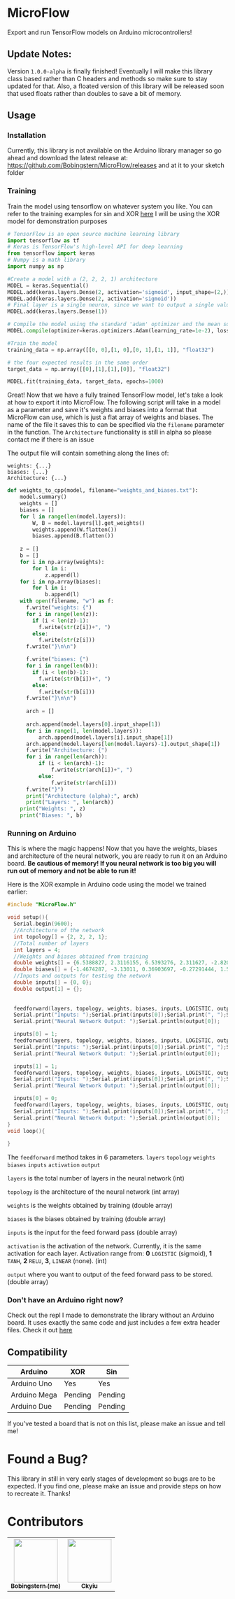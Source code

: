 # MicroFlow
Export and run TensorFlow models on Arduino microcontrollers!

## Update Notes:
Version `1.0.0-alpha` is finally finished! Eventually I will make this library class based rather than C headers and methods so make sure to stay updated for that. Also, a floated version of this library will be released soon that used floats rather than doubles to save a bit of memory.

## Usage

### Installation
Currently, this library is not available on the Arduino library manager so go ahead and download the latest release at: https://github.com/Bobingstern/MicroFlow/releases and at it to your sketch folder

### Training
Train the model using tensorflow on whatever system you like. You can refer to the training examples for sin and XOR [here](https://github.com/Bobingstern/MicroFlow/blob/main/examples/Arduino_MicroFlow.ipynb)
I will be using the XOR model for demonstration purposes

```py
# TensorFlow is an open source machine learning library
import tensorflow as tf
# Keras is TensorFlow's high-level API for deep learning
from tensorflow import keras
# Numpy is a math library
import numpy as np

#Create a model with a (2, 2, 2, 1) architecture
MODEL = keras.Sequential()
MODEL.add(keras.layers.Dense(2, activation='sigmoid', input_shape=(2,)))
MODEL.add(keras.layers.Dense(2, activation='sigmoid'))
# Final layer is a single neuron, since we want to output a single value
MODEL.add(keras.layers.Dense(1))

# Compile the model using the standard 'adam' optimizer and the mean squared error or 'mse' loss function for regression.
MODEL.compile(optimizer=keras.optimizers.Adam(learning_rate=1e-2), loss='mse')

#Train the model
training_data = np.array([[0, 0],[1, 0],[0, 1],[1, 1]], "float32")

# the four expected results in the same order
target_data = np.array([[0],[1],[1],[0]], "float32")

MODEL.fit(training_data, target_data, epochs=1000)
```

Great! Now that we have a fully trained TensorFlow model, let's take a look at how to export it into MicroFlow.
The following script will take in a model as a parameter and save it's weights and biases into a format that MicroFlow can use, which is just a flat array of weights and biases. The name of the file it saves this to can be specified via the ```filename``` parameter in the function. The ```Architecture``` functionality is still in alpha so please contact me if there is an issue

The output file will contain something along the lines of:

```
weights: {...}
biases: {...}
Architecture: {...}
```

```py
def weights_to_cpp(model, filename="weights_and_biases.txt"):
    model.summary()
    weights = []
    biases = []
    for l in range(len(model.layers)):
        W, B = model.layers[l].get_weights()
        weights.append(W.flatten())
        biases.append(B.flatten())
    
    z = []
    b = []
    for i in np.array(weights):
        for l in i:
            z.append(l)
    for i in np.array(biases):
        for l in i:
            b.append(l)
    with open(filename, "w") as f:
      f.write("weights: {")
      for i in range(len(z)):
        if (i < len(z)-1):
          f.write(str(z[i])+", ")
        else:
          f.write(str(z[i]))
      f.write("}\n\n")

      f.write("biases: {")
      for i in range(len(b)):
        if (i < len(b)-1):
          f.write(str(b[i])+", ")
        else:
          f.write(str(b[i]))
      f.write("}\n\n")
    
      arch = []
    
      arch.append(model.layers[0].input_shape[1])
      for i in range(1, len(model.layers)):
          arch.append(model.layers[i].input_shape[1])
      arch.append(model.layers[len(model.layers)-1].output_shape[1])
      f.write("Architecture: {")
      for i in range(len(arch)):
          if (i < len(arch)-1):
              f.write(str(arch[i])+", ")
          else:
              f.write(str(arch[i]))
      f.write("}")
      print("Architecture (alpha):", arch)
      print("Layers: ", len(arch))
    print("Weights: ", z)
    print("Biases: ", b)

```
### Running on Arduino
This is where the magic happens! Now that you have the weights, biases and architecture of the neural network, you are ready to run it on an Arduino board. **Be cautious of memory! If you neural network is too big you will run out of memory and not be able to run it!**

Here is the XOR example in Arduino code using the model we trained earlier:
```c++
#include "MicroFlow.h"

void setup(){
  Serial.begin(9600);
  //Architecture of the network
  int topology[] = {2, 2, 2, 1};
  //Total number of layers
  int layers = 4;
  //Weights and biases obtained from training
  double weights[] = {6.5388827, 2.3116155, 6.5393276, 2.311627, -2.8204367, -2.5849876, 3.4741454, -1.7074409, -2.5904362, -0.8814233};
  double biases[] = {-1.4674287, -3.13011, 0.36903697, -0.27291444, 1.5541532};
  //Inputs and outputs for testing the network
  double inputs[] = {0, 0};
  double output[1] = {};
  
  
  feedforward(layers, topology, weights, biases, inputs, LOGISTIC, output); //Feedforward pass
  Serial.print("Inputs: ");Serial.print(inputs[0]);Serial.print(", ");Serial.println(inputs[1]);
  Serial.print("Neural Network Output: ");Serial.println(output[0]);

  inputs[0] = 1;
  feedforward(layers, topology, weights, biases, inputs, LOGISTIC, output);
  Serial.print("Inputs: ");Serial.print(inputs[0]);Serial.print(", ");Serial.println(inputs[1]);
  Serial.print("Neural Network Output: ");Serial.println(output[0]);

  inputs[1] = 1;
  feedforward(layers, topology, weights, biases, inputs, LOGISTIC, output);
  Serial.print("Inputs: ");Serial.print(inputs[0]);Serial.print(", ");Serial.println(inputs[1]);
  Serial.print("Neural Network Output: ");Serial.println(output[0]);

  inputs[0] = 0;
  feedforward(layers, topology, weights, biases, inputs, LOGISTIC, output);
  Serial.print("Inputs: ");Serial.print(inputs[0]);Serial.print(", ");Serial.println(inputs[1]);
  Serial.print("Neural Network Output: ");Serial.println(output[0]);
}
void loop(){
  
}
```
The ```feedforward``` method takes in 6 parameters. `layers` `topology` `weights` `biases` `inputs` `activation` `output`

`layers` is the total number of layers in the neural network (int)

`topology` is the architecture of the neural network (int array)

`weights` is the weights obtained by training (double array)

`biases` is the biases obtained by training (double array)

`inputs` is the input for the feed forward pass (double array)

`activation` is the activation of the network. Currently, it is the same activation for each layer. Activation range from: **0** `LOGISTIC` (sigmoid), **1** `TANH`, **2** `RELU`, **3**, `LINEAR` (none). (int)

`output` where you want to output of the feed forward pass to be stored. (double array)

### Don't have an Arduino right now?
Check out the repl I made to demonstrate the library without an Arduino board. It uses exactly the same code and just includes a few extra header files. Check it out [here](https://replit.com/@Bobingstern/MicroFlow-Testing?v=1)

## Compatibility

| Arduino      | XOR     | Sin      |
| ------------ | ------- | -------- |
| Arduino Uno  | Yes     | Yes      |
| Arduino Mega | Pending | Pending  |
| Arduino Due  | Pending | Pending  |

If you've tested a board that is not on this list, please make an issue and tell me!

# Found a Bug?
This library in still in very early stages of development so bugs are to be expected. If you find one, please make an issue and provide steps on how to recreate it. Thanks!

# Contributors
<table>
<td align="center"><a href="https://github.com/Bobingstern"><img src="https://avatars.githubusercontent.com/u/74193405?v=4" width="100px;"><br/><sub><b>Bobingstern (me)
<td align="center"><a href="https://github.com/UnsignedArduino"><img src="https://avatars.githubusercontent.com/u/38868705?v=4" width="100px;"><br/><sub><b>Ckyiu
 
</table>
